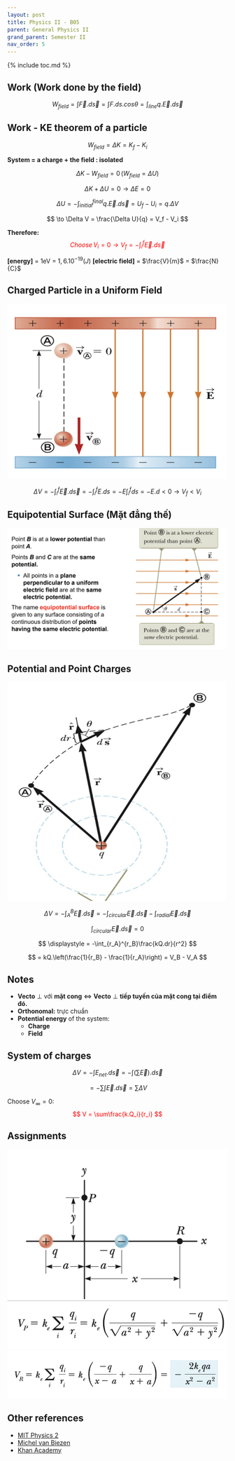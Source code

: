 ```yaml
---
layout: post
title: Physics II - B05
parent: General Physics II
grand_parent: Semester II
nav_order: 5
---
```


{% include toc.md %}

## Work (Work done by the field)

$$
\displaystyle W_{field} = \int \vec F. d\vec s = \int F.ds.cos\theta = \int_{line} q.\vec E. d\vec s
$$

## Work - KE theorem of a particle

$$
W_{field} = \Delta K = K_f -K_i
$$

**System = a charge + the field : isolated**

$$
\Delta K - W_{field} = 0 \, (W_{field} = \Delta U)
$$

$$
\Delta K + \Delta U = 0 \to \Delta E = 0
$$

$$
\displaystyle \Delta U = - \int_{initial}^{final} q.\vec E. d\vec s = U_f - U_i = q.\Delta V
$$

$$
\to \Delta V = \frac{\Delta U}{q} = V_f - V_i
$$

**Therefore:**
<span style="color: red"> 
$$ 
\displaystyle Choose \, V_i = 0 \to V_f = -\int_i^f \vec E.d \vec s
$$
</span>

**[energy]** = 1eV = $1,6.10^{-19} (J)$
**[electric field]** = $\frac{V}{m}$ = $\frac{N}{C}$

## Charged Particle in a Uniform Field
<img src = "rhi5EZA.png" width = 500 height = 400>

$$
\displaystyle \Delta V = -\int_i^f \vec E.d\vec s = - \int_i^f E.ds = -E \int_i^f ds = -E.d < 0 \to V_f < V_i
$$

## Equipotential Surface (Mặt đẳng thế)
![](5YuQYYs.png)

## Potential and Point Charges
<img src = "J8I6lr7 (1).png" width = 500 height = 500>

$$
\displaystyle \Delta V = -\int_A^B \vec E.d\vec s = -\int_{circular}\vec E. d\vec s - \int_{radial}\vec E. d\vec s 
$$

$$
\displaystyle \int_{circular}\vec E. d\vec s = 0
$$

$$
\displaystyle = -\int_{r_A}^{r_B}\frac{kQ.dr}{r^2}
$$

$$
= kQ.\left(\frac{1}{r_B} - \frac{1}{r_A}\right) = V_B - V_A
$$


## Notes
* **Vecto** $\bot$ với **mặt cong** $\Leftrightarrow$ **Vecto** $\bot$ **tiếp tuyến của mặt cong tại điểm đó.**
* **Orthonomal:** trực chuẩn
* **Potential energy** of the system: 
    * **Charge**
    * **Field**

## System of charges
$$
\displaystyle \Delta V = -\int E_{net}.d \vec s = - \int(\sum \vec E).d \vec s
$$

$$
\displaystyle = -\sum \int\vec E.d\vec s = \sum \Delta V
$$

Choose $V_{\infty} = 0:$
<span style="color: red"> 
$$
V = \sum\frac{k.Q_i}{r_i}
$$
</span>

## Assignments
![](Z1xtCDa.png)
![](eGPLi4C.png)
![](fyrV3bJ.png)

## Other references
* [MIT Physics 2](https://www.youtube.com/playlist?list=PLyQSN7X0ro2314mKyUiOILaOC2hk6Pc3j)
* [Michel van Biezen](https://www.youtube.com/playlist?list=PLX2gX-ftPVXX7BZOcM1Y2gb8IQrTBrmUB)
* [Khan Academy](https://www.khanacademy.org/science/in-in-class-12th-physics-india)
